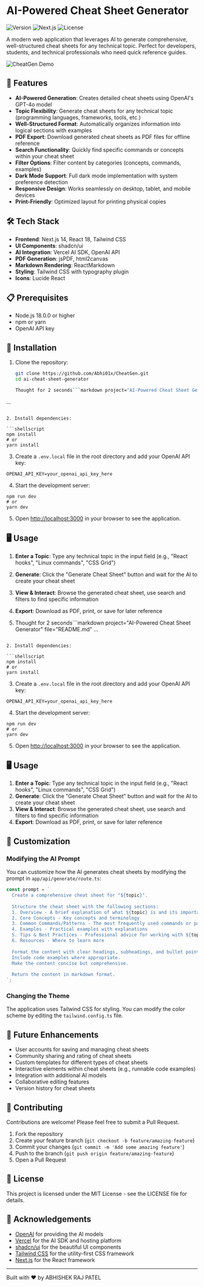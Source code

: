 # AI-Powered Cheat Sheet Generator

![Version](https://img.shields.io/badge/version-1.0.0-blue)
![Next.js](https://img.shields.io/badge/Next.js-14.0.0-black)
![License](https://img.shields.io/badge/license-MIT-green)

A modern web application that leverages AI to generate comprehensive, well-structured cheat sheets for any technical topic. Perfect for developers, students, and technical professionals who need quick reference guides.

![CheatGen Demo](/placeholder.svg?height=400&width=800)

## 🚀 Features

- **AI-Powered Generation**: Creates detailed cheat sheets using OpenAI's GPT-4o model
- **Topic Flexibility**: Generate cheat sheets for any technical topic (programming languages, frameworks, tools, etc.)
- **Well-Structured Format**: Automatically organizes information into logical sections with examples
- **PDF Export**: Download generated cheat sheets as PDF files for offline reference
- **Search Functionality**: Quickly find specific commands or concepts within your cheat sheet
- **Filter Options**: Filter content by categories (concepts, commands, examples)
- **Dark Mode Support**: Full dark mode implementation with system preference detection
- **Responsive Design**: Works seamlessly on desktop, tablet, and mobile devices
- **Print-Friendly**: Optimized layout for printing physical copies

## 🛠️ Tech Stack

- **Frontend**: Next.js 14, React 18, Tailwind CSS
- **UI Components**: shadcn/ui
- **AI Integration**: Vercel AI SDK, OpenAI API
- **PDF Generation**: jsPDF, html2canvas
- **Markdown Rendering**: ReactMarkdown
- **Styling**: Tailwind CSS with typography plugin
- **Icons**: Lucide React

## 📋 Prerequisites

- Node.js 18.0.0 or higher
- npm or yarn
- OpenAI API key

## 🔧 Installation

1. Clone the repository:
   ```bash
   git clone https://github.com/Abhi01x/CheatGen.git
   cd ai-cheat-sheet-generator

   Thought for 2 seconds```markdown project="AI-Powered Cheat Sheet Generator" file="README.md"
...
```

2. Install dependencies:

```shellscript
npm install
# or
yarn install
```


3. Create a `.env.local` file in the root directory and add your OpenAI API key:

```plaintext
OPENAI_API_KEY=your_openai_api_key_here
```


4. Start the development server:

```shellscript
npm run dev
# or
yarn dev
```


5. Open [http://localhost:3000](http://localhost:3000) in your browser to see the application.


## 🖥️ Usage

1. **Enter a Topic**: Type any technical topic in the input field (e.g., "React hooks", "Linux commands", "CSS Grid")
2. **Generate**: Click the "Generate Cheat Sheet" button and wait for the AI to create your cheat sheet
3. **View & Interact**: Browse the generated cheat sheet, use search and filters to find specific information
4. **Export**: Download as PDF, print, or save for later reference

5. Thought for 2 seconds```markdown project="AI-Powered Cheat Sheet Generator" file="README.md"
...
```

2. Install dependencies:

```shellscript
npm install
# or
yarn install
```


3. Create a `.env.local` file in the root directory and add your OpenAI API key:

```plaintext
OPENAI_API_KEY=your_openai_api_key_here
```


4. Start the development server:

```shellscript
npm run dev
# or
yarn dev
```


5. Open [http://localhost:3000](http://localhost:3000) in your browser to see the application.


## 🖥️ Usage

1. **Enter a Topic**: Type any technical topic in the input field (e.g., "React hooks", "Linux commands", "CSS Grid")
2. **Generate**: Click the "Generate Cheat Sheet" button and wait for the AI to create your cheat sheet
3. **View & Interact**: Browse the generated cheat sheet, use search and filters to find specific information
4. **Export**: Download as PDF, print, or save for later reference


## 🎨 Customization

### Modifying the AI Prompt

You can customize how the AI generates cheat sheets by modifying the prompt in `app/api/generate/route.ts`:

```typescript
const prompt = `
  Create a comprehensive cheat sheet for "${topic}".
  
  Structure the cheat sheet with the following sections:
  1. Overview - A brief explanation of what ${topic} is and its importance
  2. Core Concepts - Key concepts and terminology
  3. Common Commands/Patterns - The most frequently used commands or patterns
  4. Examples - Practical examples with explanations
  5. Tips & Best Practices - Professional advice for working with ${topic}
  6. Resources - Where to learn more
  
  Format the content with clear headings, subheadings, and bullet points.
  Include code examples where appropriate.
  Make the content concise but comprehensive.
  
  Return the content in markdown format.
`;
```

### Changing the Theme

The application uses Tailwind CSS for styling. You can modify the color scheme by editing the `tailwind.config.ts` file.

## 🔮 Future Enhancements

- User accounts for saving and managing cheat sheets
- Community sharing and rating of cheat sheets
- Custom templates for different types of cheat sheets
- Interactive elements within cheat sheets (e.g., runnable code examples)
- Integration with additional AI models
- Collaborative editing features
- Version history for cheat sheets


## 🤝 Contributing

Contributions are welcome! Please feel free to submit a Pull Request.

1. Fork the repository
2. Create your feature branch (`git checkout -b feature/amazing-feature`)
3. Commit your changes (`git commit -m 'Add some amazing feature'`)
4. Push to the branch (`git push origin feature/amazing-feature`)
5. Open a Pull Request


## 📄 License

This project is licensed under the MIT License - see the LICENSE file for details.

## 🙏 Acknowledgements

- [OpenAI](https://openai.com/) for providing the AI models
- [Vercel](https://vercel.com/) for the AI SDK and hosting platform
- [shadcn/ui](https://ui.shadcn.com/) for the beautiful UI components
- [Tailwind CSS](https://tailwindcss.com/) for the utility-first CSS framework
- [Next.js](https://nextjs.org/) for the React framework


---

Built with ❤️ by ABHISHEK RAJ PATEL
